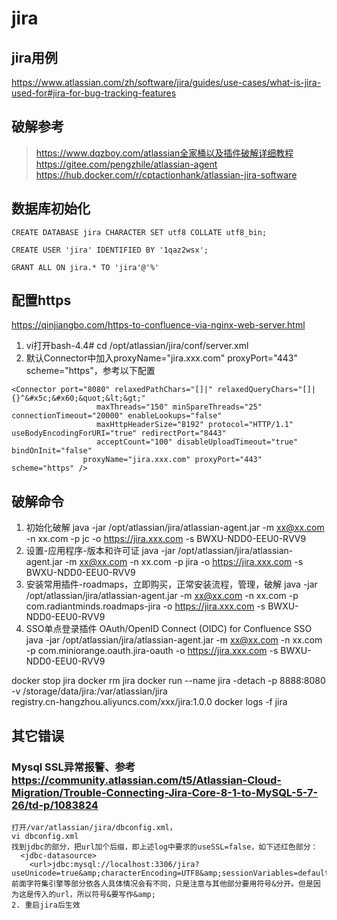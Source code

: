 # jira

## jira用例
https://www.atlassian.com/zh/software/jira/guides/use-cases/what-is-jira-used-for#jira-for-bug-tracking-features

## 破解参考
> https://www.dqzboy.com/atlassian全家桶以及插件破解详细教程
> https://gitee.com/pengzhile/atlassian-agent
> https://hub.docker.com/r/cptactionhank/atlassian-jira-software

## 数据库初始化
```
CREATE DATABASE jira CHARACTER SET utf8 COLLATE utf8_bin;

CREATE USER 'jira' IDENTIFIED BY '1qaz2wsx';

GRANT ALL ON jira.* TO 'jira'@'%'
```

## 配置https
https://qinjiangbo.com/https-to-confluence-via-nginx-web-server.html
1. vi打开bash-4.4# cd /opt/atlassian/jira/conf/server.xml
2. 默认Connector中加入proxyName="jira.xxx.com" proxyPort="443" scheme="https"，参考以下配置
```
<Connector port="8080" relaxedPathChars="[]|" relaxedQueryChars="[]|{}^&#x5c;&#x60;&quot;&lt;&gt;"
                   maxThreads="150" minSpareThreads="25" connectionTimeout="20000" enableLookups="false"
                   maxHttpHeaderSize="8192" protocol="HTTP/1.1" useBodyEncodingForURI="true" redirectPort="8443"
                   acceptCount="100" disableUploadTimeout="true" bindOnInit="false"
                proxyName="jira.xxx.com" proxyPort="443" scheme="https" />
```

## 破解命令
1. 初始化破解
java -jar /opt/atlassian/jira/atlassian-agent.jar -m xx@xx.com -n xx.com -p jc -o https://jira.xxx.com -s BWXU-NDD0-EEU0-RVV9
2. 设置-应用程序-版本和许可证
java -jar /opt/atlassian/jira/atlassian-agent.jar -m xx@xx.com -n xx.com -p jira -o https://jira.xxx.com -s BWXU-NDD0-EEU0-RVV9
3. 安装常用插件-roadmaps，立即购买，正常安装流程，管理，破解
java -jar /opt/atlassian/jira/atlassian-agent.jar -m xx@xx.com -n xx.com -p com.radiantminds.roadmaps-jira -o https://jira.xxx.com -s BWXU-NDD0-EEU0-RVV9
4. SSO单点登录插件 OAuth/OpenID Connect (OIDC) for Confluence SSO
java -jar /opt/atlassian/jira/atlassian-agent.jar -m xx@xx.com -n xx.com -p com.miniorange.oauth.jira-oauth -o https://jira.xxx.com -s BWXU-NDD0-EEU0-RVV9



docker stop jira
docker rm jira
docker run --name jira -detach -p 8888:8080 \
    -v /storage/data/jira:/var/atlassian/jira \
    registry.cn-hangzhou.aliyuncs.com/xxx/jira:1.0.0
docker logs -f jira


## 其它错误
### Mysql SSL异常报警、参考 https://community.atlassian.com/t5/Atlassian-Cloud-Migration/Trouble-Connecting-Jira-Core-8-1-to-MySQL-5-7-26/td-p/1083824
```
打开/var/atlassian/jira/dbconfig.xml，
vi dbconfig.xml
找到jdbc的部分，把url加个后缀，即上述log中要求的useSSL=false，如下述红色部分：
  <jdbc-datasource>
    <url>jdbc:mysql://localhost:3306/jira?useUnicode=true&amp;characterEncoding=UTF8&amp;sessionVariables=default_storage_engine=InnoDB&amp;useSSL=false</url>
前面字符集引擎等部分依各人具体情况会有不同，只是注意与其他部分要用符号&分开。但是因为这是传入的url，所以符号&要写作&amp;
2. 重启jira后生效
```

